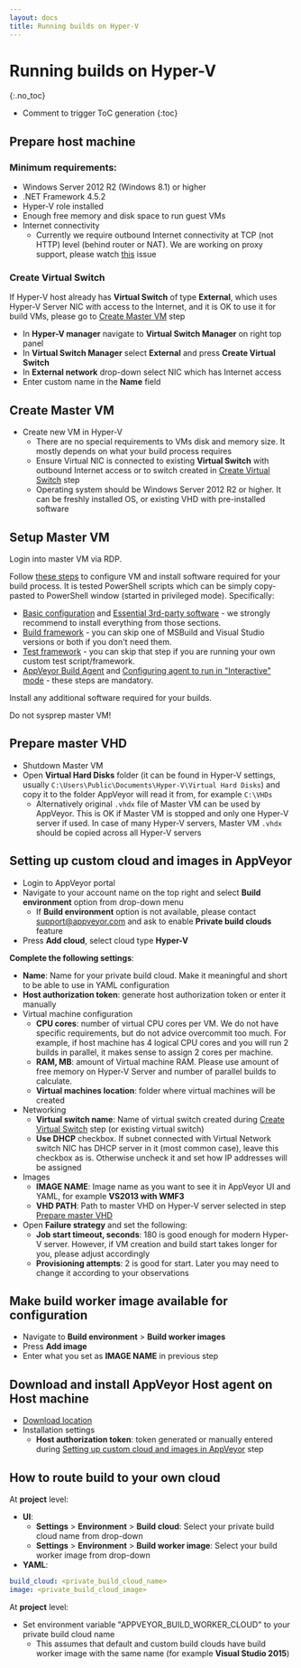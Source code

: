 ```yaml
---
layout: docs
title: Running builds on Hyper-V
---
```


<!-- markdownlint-disable MD022 MD032 -->
# Running builds on Hyper-V
{:.no_toc}

* Comment to trigger ToC generation
{:toc}
<!-- markdownlint-enable MD022 MD032 -->

## Prepare host machine

### Minimum requirements:

* Windows Server 2012 R2 (Windows 8.1) or higher
* .NET Framework 4.5.2
* Hyper-V role installed
* Enough free memory and disk space to run guest VMs
* Internet connectivity
    * Currently we require outbound Internet connectivity at TCP (not HTTP) level (behind router or NAT). We are working on proxy support, please watch [this](https://github.com/appveyor/ci/issues/1303) issue

### Create Virtual Switch

If Hyper-V host already has **Virtual Switch** of type **External**, which uses Hyper-V Server NIC with access to the Internet, and it is OK to use it for build VMs, please go to [Create Master VM](/docs/enterprise/running-builds-on-hyper-v/#create-master-vm) step

* In **Hyper-V manager** navigate to **Virtual Switch Manager** on right top panel
* In **Virtual Switch Manager** select **External** and press **Create Virtual Switch**
* In **External network** drop-down select NIC which has Internet access
* Enter custom name in the **Name** field

## Create Master VM

* Create new VM in Hyper-V
    * There are no special requirements to VMs disk and memory size. It mostly depends on what your build process requires
    * Ensure Virtual NIC is connected to existing **Virtual Switch** with outbound Internet access or to switch created in [Create Virtual Switch](/docs/enterprise/running-builds-on-hyper-v/#create-virtual-switch) step
    * Operating system should be Windows Server 2012 R2 or higher. It can be freshly installed OS, or existing VHD with pre-installed software

## Setup Master VM

Login into master VM via RDP.

Follow [these steps](/docs/enterprise/setup-master-vm/) to configure VM and install software required for your build process. It is tested PowerShell scripts which can be simply copy-pasted to PowerShell window (started in privileged mode). Specifically:

* [Basic configuration](/docs/enterprise/setup-master-vm/#basic-configuration) and [Essential 3rd-party software](/docs/enterprise/setup-master-vm/#essential-3rd-party-software) - we strongly recommend to install everything from those sections.
* [Build framework](/docs/enterprise/setup-master-vm/#build-framework) - you can skip one of MSBuild and Visual Studio versions or both if you don't need them.
* [Test framework](/docs/enterprise/setup-master-vm/#test-framework) - you can skip that step if you are running your own custom test script/framework.
* [AppVeyor Build Agent](/docs/enterprise/setup-master-vm/#appveyor-build-agent) and [Configuring agent to run in "Interactive" mode](/docs/enterprise/setup-master-vm/#configuring-agent-to-run-in-interactive-mode) - these steps are mandatory.

Install any additional software required for your builds.

Do not sysprep master VM!

## Prepare master VHD

* Shutdown Master VM
* Open **Virtual Hard Disks** folder (it can be found in Hyper-V settings, usually `C:\Users\Public\Documents\Hyper-V\Virtual Hard Disks`) and copy it to the folder AppVeyor will read it from, for example `C:\VHDs`
    * Alternatively original `.vhdx` file of Master VM can be used by AppVeyor. This is OK if Master VM is stopped and only one Hyper-V server if used. In case of many Hyper-V servers, Master VM `.vhdx` should be copied across all Hyper-V servers

## Setting up custom cloud and images in AppVeyor

* Login to AppVeyor portal
* Navigate to your account name on the top right and select **Build environment** option from drop-down menu
    * If **Build environment** option is not available, please contact [support@appveyor.com](mailto:support@appveyor.com) and ask to enable **Private build clouds** feature
* Press **Add cloud**, select cloud type **Hyper-V**

**Complete the following settings**:

* **Name**: Name for your private build cloud. Make it meaningful and short to be able to use in YAML configuration
* **Host authorization token**: generate host authorization token or enter it manually
* Virtual machine configuration
    * **CPU cores**: number of virtual CPU cores per VM. We do not have specific requirements, but do not advice overcommit too much. For example, if host machine has 4 logical CPU cores and you will run 2 builds in parallel, it makes sense to assign 2 cores per machine.
    * **RAM, MB**: amount of Virtual machine RAM. Please use amount of free memory on Hyper-V Server and number of parallel builds to calculate.
    * **Virtual machines location**: folder where virtual machines will be created
* Networking
    * **Virtual switch name**: Name of virtual switch created during [Create Virtual Switch](/docs/enterprise/running-builds-on-hyper-v/#create-virtual-switch) step (or existing virtual switch)
    * **Use DHCP** checkbox. If subnet connected with Virtual Network switch NIC has DHCP server in it (most common case), leave this checkbox as is. Otherwise uncheck it and set how IP addresses will be assigned
* Images
    * **IMAGE NAME**: Image name as you want to see it in AppVeyor UI and YAML, for example **VS2013 with WMF3**
    * **VHD PATH**: Path to master VHD on Hyper-V server selected in step [Prepare master VHD](/docs/enterprise/running-builds-on-hyper-v/#prepare-master-vhd)
* Open **Failure strategy** and set the following:
    * **Job start timeout, seconds**: 180 is good enough for modern Hyper-V server. However, if VM creation and build start takes longer for you, please adjust accordingly
    * **Provisioning attempts**: 2 is good for start. Later you may need to change it according to your observations

## Make build worker image available for configuration

* Navigate to **Build environment** > **Build worker images**
* Press **Add image**
* Enter what you set as **IMAGE NAME** in previous step

## Download and install AppVeyor Host agent on Host machine

* [Download location](https://www.appveyor.com/downloads/host-agent/latest/AppveyorHostAgent.msi)
* Installation settings
    * **Host authorization token**: token generated or manually entered during [Setting up custom cloud and images in AppVeyor](/docs/enterprise/running-builds-on-hyper-v/#setting-up-custom-cloud-and-images-in-appveyor) step

## How to route build to your own cloud

At **project** level:

* **UI**:
    * **Settings** > **Environment** > **Build cloud**: Select your private build cloud name from drop-down
    * **Settings** > **Environment** > **Build worker image**: Select your build worker image from drop-down
* **YAML**:

```yaml
build_cloud: <private_build_cloud_name>
image: <private_build_cloud_image>
```

At **project** level:

* Set environment variable "APPVEYOR_BUILD_WORKER_CLOUD" to your private build cloud name
    * This assumes that default and custom build clouds have build worker image with the same name (for example **Visual Studio 2015**)
